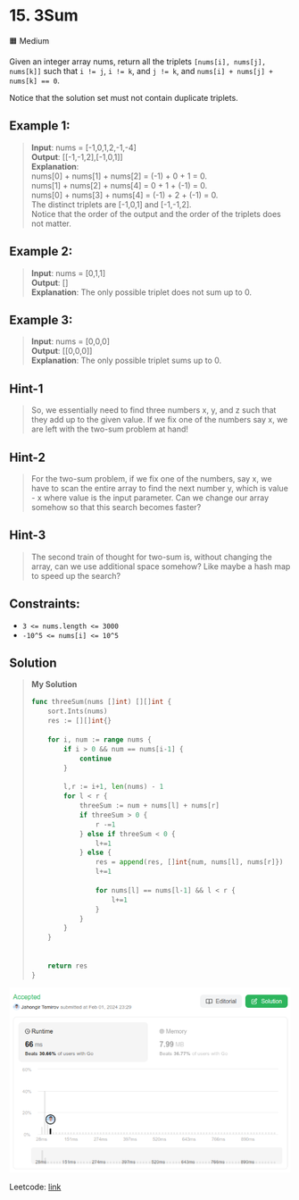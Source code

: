 # 15. 3Sum
🟧 Medium

Given an integer array nums, return all the triplets `[nums[i], nums[j], nums[k]]` such that `i != j`, `i != k`, and `j != k`, and `nums[i] + nums[j] + nums[k] == 0`.

Notice that the solution set must not contain duplicate triplets.

## Example 1:
> **Input**: nums = [-1,0,1,2,-1,-4] \
> **Output**: [[-1,-1,2],[-1,0,1]] \
> **Explanation**: \
> nums[0] + nums[1] + nums[2] = (-1) + 0 + 1 = 0. \
> nums[1] + nums[2] + nums[4] = 0 + 1 + (-1) = 0. \
> nums[0] + nums[3] + nums[4] = (-1) + 2 + (-1) = 0. \
> The distinct triplets are [-1,0,1] and [-1,-1,2]. \
> Notice that the order of the output and the order of the triplets does  not matter. 

## Example 2:
> **Input**: nums = [0,1,1] \
> **Output**: [] \
> **Explanation**: The only possible triplet does not sum up to 0. 

## Example 3:
> **Input**: nums = [0,0,0] \
> **Output**: [[0,0,0]] \
> **Explanation**: The only possible triplet sums up to 0.

## Hint-1
> So, we essentially need to find three numbers x, y, and z such that they add up to the given value. If we fix one of the numbers say x, we are left with the two-sum problem at hand!

## Hint-2
> For the two-sum problem, if we fix one of the numbers, say x, we have to scan the entire array to find the next number y, which is value - x where value is the input parameter. Can we change our array somehow so that this search becomes faster?

## Hint-3
> The second train of thought for two-sum is, without changing the array, can we use additional space somehow? Like maybe a hash map to speed up the search?

## Constraints:
* `3 <= nums.length <= 3000`
* `-10^5 <= nums[i] <= 10^5`

## Solution
> **My Solution**
> ```go
> func threeSum(nums []int) [][]int {
>     sort.Ints(nums)
>     res := [][]int{}
> 
>     for i, num := range nums {
>         if i > 0 && num == nums[i-1] {
>             continue
>         }
> 
>         l,r := i+1, len(nums) - 1
>         for l < r {
>             threeSum := num + nums[l] + nums[r]
>             if threeSum > 0 {
>                 r -=1
>             } else if threeSum < 0 {
>                 l+=1
>             } else {
>                 res = append(res, []int{num, nums[l], nums[r]})
>                 l+=1
> 
>                 for nums[l] == nums[l-1] && l < r {
>                     l+=1
>                 }
>             }
>         }
>     }
> 
> 
>     return res
> }
> ```

![result](15.png)

Leetcode: [link](https://leetcode.com/problems/3sum/description/)